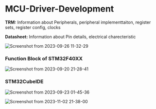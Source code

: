 # MCU-Driver-Development




**TRM:** Information about Peripherals, peripheral implementtaiton, register sets, register config, clocks

**Datasheet:** Information about Pin details, electrical charecteristic

![Screenshot from 2023-09-26 11-32-29](https://github.com/PranabNandy/MCU-Driver-Development/assets/80820274/ee2dc599-4d9d-4584-a7cf-77f843c5e6b5)

### Function Block of STM32F40XX
![Screenshot from 2023-09-20 21-28-41](https://github.com/PranabNandy/MCU-Driver-Development/assets/80820274/8e110e28-376f-41fd-91a4-ee0afdfcbf5d)

### STM32CubeIDE

![Screenshot from 2023-09-23 01-45-36](https://github.com/PranabNandy/MCU-Driver-Development/assets/80820274/4a7fd8b9-c27b-4779-8358-0ca5f457258f)

![Screenshot from 2023-11-02 21-38-00](https://github.com/PranabNandy/MCU-Driver-Development/assets/34576104/0eef13a0-b309-40fb-9df8-21dd6bd19915)

